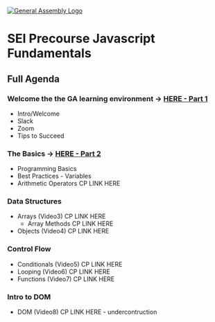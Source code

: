 [![General Assembly Logo](https://camo.githubusercontent.com/1a91b05b8f4d44b5bbfb83abac2b0996d8e26c92/687474703a2f2f692e696d6775722e636f6d2f6b6538555354712e706e67)](https://generalassemb.ly)


# SEI Precourse Javascript Fundamentals

## Full Agenda

### Welcome the the GA learning environment -> [HERE - Part 1](./sections/part1.md)
- Intro/Welcome
- Slack 
- Zoom
- Tips to Succeed

### The Basics -> [HERE - Part 2](./sections/part2.md)
- Programming Basics
- Best Practices - Variables
- Arithmetic Operators
CP LINK HERE

### Data Structures
- Arrays (Video3)
CP LINK HERE
    - Array Methods
    CP LINK HERE
- Objects (Video4)
CP LINK HERE

### Control Flow
- Conditionals (Video5)
CP LINK HERE
- Looping (Video6)
CP LINK HERE
- Functions (Video7)
CP LINK HERE

### Intro to DOM
- DOM (Video8)
CP LINK HERE - undercontruction
